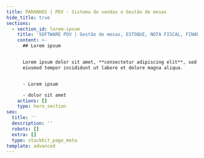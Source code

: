 ```yaml
---
title: PARANHOS | PDV - Sistema de vendas e Gestão de mesas
hide_title: true
sections:
  - section_id: lorem-ipsum
    title: 'SOFTWARE PDV | Gestão de mesas, ESTOQUE, NOTA FISCAL, FINANCEIRO E +'
    content: >-
      ## Lorem ipsum


      Lorem ipsum dolor sit amet, **consectetur adipiscing elit**, sed do
      eiusmod tempor incididunt ut labore et dolore magna aliqua.


      - Lorem ipsum

      - dolor sit amet
    actions: []
    type: hero_section
seo:
  title: ''
  description: ''
  robots: []
  extra: []
  type: stackbit_page_meta
template: advanced
---
```

